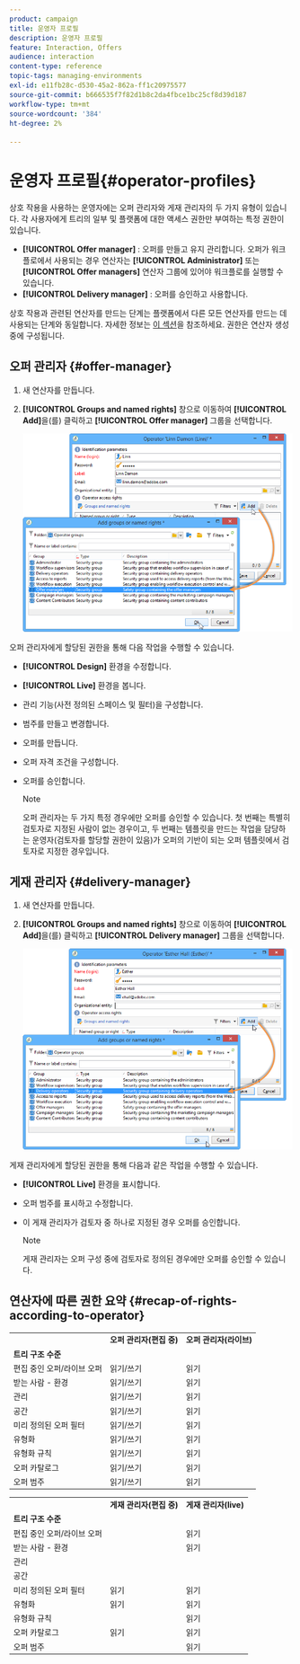 ```yaml
---
product: campaign
title: 운영자 프로필
description: 운영자 프로필
feature: Interaction, Offers
audience: interaction
content-type: reference
topic-tags: managing-environments
exl-id: e11fb28c-d530-45a2-862a-ff1c20975577
source-git-commit: b666535f7f82d1b8c2da4fbce1bc25cf8d39d187
workflow-type: tm+mt
source-wordcount: '384'
ht-degree: 2%

---
```


# 운영자 프로필{#operator-profiles}



상호 작용을 사용하는 운영자에는 오퍼 관리자와 게재 관리자의 두 가지 유형이 있습니다. 각 사용자에게 트리의 일부 및 플랫폼에 대한 액세스 권한만 부여하는 특정 권한이 있습니다.

* **[!UICONTROL Offer manager]** : 오퍼를 만들고 유지 관리합니다. 오퍼가 워크플로에서 사용되는 경우 연산자는 **[!UICONTROL Administrator]** 또는 **[!UICONTROL Offer managers]** 연산자 그룹에 있어야 워크플로를 실행할 수 있습니다.
* **[!UICONTROL Delivery manager]** : 오퍼를 승인하고 사용합니다.

상호 작용과 관련된 연산자를 만드는 단계는 플랫폼에서 다른 모든 연산자를 만드는 데 사용되는 단계와 동일합니다. 자세한 정보는 [이 섹션](../../platform/using/access-management.md)을 참조하세요. 권한은 연산자 생성 중에 구성됩니다.

## 오퍼 관리자 {#offer-manager}

1. 새 연산자를 만듭니다.
1. **[!UICONTROL Groups and named rights]** 창으로 이동하여 **[!UICONTROL Add]**&#x200B;을(를) 클릭하고 **[!UICONTROL Offer manager]** 그룹을 선택합니다.

   ![](assets/offer_operators_create_001.png)

오퍼 관리자에게 할당된 권한을 통해 다음 작업을 수행할 수 있습니다.

* **[!UICONTROL Design]** 환경을 수정합니다.
* **[!UICONTROL Live]** 환경을 봅니다.
* 관리 기능(사전 정의된 스페이스 및 필터)을 구성합니다.
* 범주를 만들고 변경합니다.
* 오퍼를 만듭니다.
* 오퍼 자격 조건을 구성합니다.
* 오퍼를 승인합니다.

  >[!NOTE]
  >
  >오퍼 관리자는 두 가지 특정 경우에만 오퍼를 승인할 수 있습니다. 첫 번째는 특별히 검토자로 지정된 사람이 없는 경우이고, 두 번째는 템플릿을 만드는 작업을 담당하는 운영자(검토자를 할당할 권한이 있음)가 오퍼의 기반이 되는 오퍼 템플릿에서 검토자로 지정한 경우입니다.

## 게재 관리자 {#delivery-manager}

1. 새 연산자를 만듭니다.
1. **[!UICONTROL Groups and named rights]** 창으로 이동하여 **[!UICONTROL Add]**&#x200B;을(를) 클릭하고 **[!UICONTROL Delivery manager]** 그룹을 선택합니다.

   ![](assets/offer_operators_create_002.png)

게재 관리자에게 할당된 권한을 통해 다음과 같은 작업을 수행할 수 있습니다.

* **[!UICONTROL Live]** 환경을 표시합니다.
* 오퍼 범주를 표시하고 수정합니다.
* 이 게재 관리자가 검토자 중 하나로 지정된 경우 오퍼를 승인합니다.

  >[!NOTE]
  >
  >게재 관리자는 오퍼 구성 중에 검토자로 정의된 경우에만 오퍼를 승인할 수 있습니다.

## 연산자에 따른 권한 요약 {#recap-of-rights-according-to-operator}

<table> 
 <tbody> 
  <tr> 
   <td> </td> 
   <td> <strong>오퍼 관리자(편집 중)</strong><br /> </td> 
   <td> <strong>오퍼 관리자(라이브)</strong><br /> </td> 
  </tr> 
  <tr> 
   <td> <strong>트리 구조 수준</strong><br /> </td> 
   <td> </td> 
   <td> </td> 
  </tr> 
  <tr> 
   <td> 편집 중인 오퍼/라이브 오퍼<br /> </td> 
   <td> 읽기/쓰기<br /> </td> 
   <td> 읽기<br /> </td> 
  </tr> 
  <tr> 
   <td> 받는 사람 - 환경<br /> </td> 
   <td> 읽기/쓰기<br /> </td> 
   <td> 읽기<br /> </td> 
  </tr> 
  <tr> 
   <td> 관리<br /> </td> 
   <td> 읽기/쓰기<br /> </td> 
   <td> 읽기<br /> </td> 
  </tr> 
  <tr> 
   <td> 공간<br /> </td> 
   <td> 읽기/쓰기<br /> </td> 
   <td> 읽기<br /> </td> 
  </tr> 
  <tr> 
   <td> 미리 정의된 오퍼 필터<br /> </td> 
   <td> 읽기/쓰기<br /> </td> 
   <td> 읽기<br /> </td> 
  </tr> 
  <tr> 
   <td> 유형화<br /> </td> 
   <td> 읽기/쓰기<br /> </td> 
   <td> 읽기<br /> </td> 
  </tr> 
  <tr> 
   <td> 유형화 규칙<br /> </td> 
   <td> 읽기/쓰기<br /> </td> 
   <td> 읽기<br /> </td> 
  </tr> 
  <tr> 
   <td> 오퍼 카탈로그<br /> </td> 
   <td> 읽기/쓰기<br /> </td> 
   <td> 읽기<br /> </td> 
  </tr> 
  <tr> 
   <td> 오퍼 범주<br /> </td> 
   <td> 읽기/쓰기<br /> </td> 
   <td> 읽기<br /> </td> 
  </tr> 
 </tbody> 
</table>

<table> 
 <tbody> 
  <tr> 
   <td> </td> 
   <td> <strong>게재 관리자(편집 중)</strong><br /> </td> 
   <td> <strong>게재 관리자(live)</strong><br /> </td> 
  </tr> 
  <tr> 
   <td> <strong>트리 구조 수준</strong><br /> </td> 
   <td> </td> 
   <td> </td> 
  </tr> 
  <tr> 
   <td> 편집 중인 오퍼/라이브 오퍼<br /> </td> 
   <td> </td> 
   <td> 읽기<br /> </td> 
  </tr> 
  <tr> 
   <td> 받는 사람 - 환경<br /> </td> 
   <td> </td> 
   <td> 읽기<br /> </td> 
  </tr> 
  <tr> 
   <td> 관리<br /> </td> 
   <td> </td> 
   <td> </td> 
  </tr> 
  <tr> 
   <td> 공간<br /> </td> 
   <td> </td> 
   <td> </td> 
  </tr> 
  <tr> 
   <td> 미리 정의된 오퍼 필터<br /> </td> 
   <td> 읽기<br /> </td> 
   <td> 읽기<br /> </td> 
  </tr> 
  <tr> 
   <td> 유형화<br /> </td> 
   <td> 읽기<br /> </td> 
   <td> 읽기<br /> </td> 
  </tr> 
  <tr> 
   <td> 유형화 규칙<br /> </td> 
   <td> </td> 
   <td> 읽기<br /> </td> 
  </tr> 
  <tr> 
   <td> 오퍼 카탈로그<br /> </td> 
   <td> 읽기<br /> </td> 
   <td> 읽기<br /> </td> 
  </tr> 
  <tr> 
   <td> 오퍼 범주<br /> </td> 
   <td> </td> 
   <td> 읽기<br /> </td> 
  </tr> 
 </tbody> 
</table>
